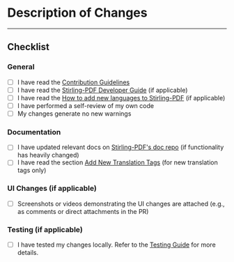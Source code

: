 # Description of Changes

<!--
Please provide a summary of the changes, including:

- What was changed
- Why the change was made
- Any challenges encountered

Closes #(issue_number)
-->

---

## Checklist

### General

- [ ] I have read the [Contribution Guidelines](https://github.com/Stirling-Tools/Stirling-PDF/blob/main/CONTRIBUTING.md)
- [ ] I have read the [Stirling-PDF Developer Guide](https://github.com/Stirling-Tools/Stirling-PDF/blob/main/devGuide/DeveloperGuide.md) (if applicable)
- [ ] I have read the [How to add new languages to Stirling-PDF](https://github.com/Stirling-Tools/Stirling-PDF/blob/main/devGuide/HowToAddNewLanguage.md) (if applicable)
- [ ] I have performed a self-review of my own code
- [ ] My changes generate no new warnings

### Documentation

- [ ] I have updated relevant docs on [Stirling-PDF's doc repo](https://github.com/Stirling-Tools/Stirling-Tools.github.io/blob/main/docs/) (if functionality has heavily changed)
- [ ] I have read the section [Add New Translation Tags](https://github.com/Stirling-Tools/Stirling-PDF/blob/main/devGuide/HowToAddNewLanguage.md#add-new-translation-tags) (for new translation tags only)

### UI Changes (if applicable)

- [ ] Screenshots or videos demonstrating the UI changes are attached (e.g., as comments or direct attachments in the PR)

### Testing (if applicable)

- [ ] I have tested my changes locally. Refer to the [Testing Guide](https://github.com/Stirling-Tools/Stirling-PDF/blob/main/devGuide/DeveloperGuide.md#6-testing) for more details.
